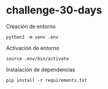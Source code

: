 # challenge-30-days

Creación de entorno

```
python3 -m venv .env
```

Activación de entorno

```
source .env/bin/activate
```

Instalación de dependencias

```
pip install -r requirements.txt
```
